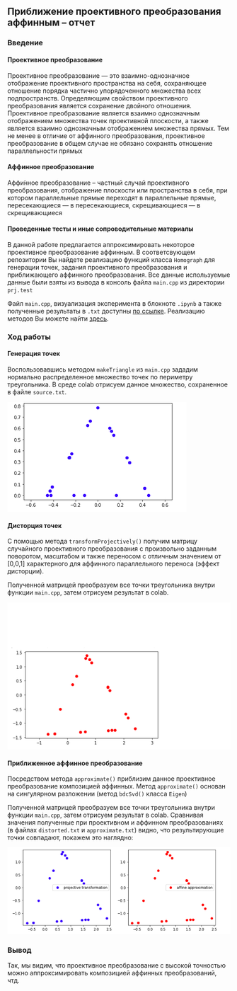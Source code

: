 ## Приближение проективного преобразования аффинным – отчет

### Введение

#### Проективное преобразование

Проективное преобразование — это взаимно-однозначное отображение проективного пространства на себя, сохраняющее отношение порядка частично упорядоченного множества всех подпространств. Определяющим свойством проективного преобразования является сохранение двойного отношения.
Проективное преобразование является взаимно однозначным отображением множества точек проективной плоскости, а также является взаимно однозначным отображением множества прямых. Тем не менее в отличие от аффинного преобразования, проективное преобразование в общем случае не обязано сохранять отношение параллельности прямых

#### Аффинное преобразование
Аффи́нное преобразование – частный случай проективного преобразования, отображение плоскости или пространства в себя, при котором параллельные прямые переходят в параллельные прямые, пересекающиеся — в пересекающиеся, скрещивающиеся — в скрещивающиеся

#### Проведенные тесты и иные сопроводительные материалы
В данной работе предлагается аппроксимировать некоторое проективное преобразование аффинным. В соответсвующем репозитории Вы найдете реализацию функций класса `Homograph` для генерации точек, задания проективного преобразования и приближающего аффинного преобразования. Все данные используемые данные были взяты из вывода в консоль файла `main.cpp` из директории `prj.test`

Файл `main.cpp`, визуализация эксперимента в блокноте `.ipynb` а также полученные результаты в `.txt` доступны [по ссылке](https://gitlab.com/nickgor0303/gorbachev_n_m/-/tree/master/prj.test/Homography).
Реализацию методов Вы можете найти [здесь](https://gitlab.com/nickgor0303/gorbachev_n_m/-/tree/master/prj.lab/Homography).

### Ход работы
#### Генерация точек

Воспользовавшись методом `makeTriangle` из `main.cpp` зададим нормально распределенное множество точек по периметру треугольника. В среде colab отрисуем данное множество, сохраненное в файле `source.txt`.

![alt text](source.png "Source Points")

#### Дисторция точек

С помощью метода `transformProjectively()` получим матрицу случайного проективного преобразования с произвольно заданным поворотом, масштабом и также переносом с отличным значением от [0,0,1] характерного для аффинного параллельного переноса (эффект дисторции).

Полученной матрицей преобразуем все точки треугольника внутри функции `main.cpp`, затем отрисуем результат в colab.

![alt text](distorted1.png "Target Points")

#### Приближенное аффинное преобразование 

Посредством метода `approximate()` приблизим данное проективное преобразование композицией аффинных. Метод `approximate()` основан на сингулярном разложении (метод `bdcSvd()` класса `Eigen`)

Полученной матрицей преобразуем все точки треугольника внутри функции `main.cpp`, затем отрисуем результат в colab.
Сравнивая значения полученные при проективном и аффинном преобразованиях (в файлах `distorted.txt` и `approximate.txt`) видно, что результирующие точки совпадают, покажем это наглядно:

![alt text](approximate.png "Result")

### Вывод 

Так, мы видим, что проективное преобразование с высокой точностью можно аппроксимировать композицией аффинных преобразований, чтд.

